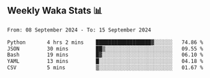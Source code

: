 ## Weekly Waka Stats 📊
<!--START_SECTION:waka-->

```txt
From: 08 September 2024 - To: 15 September 2024

Python       4 hrs 2 mins    ██████████████████▓░░░░░░   74.86 %
JSON         30 mins         ██▒░░░░░░░░░░░░░░░░░░░░░░   09.55 %
Bash         19 mins         █▓░░░░░░░░░░░░░░░░░░░░░░░   06.10 %
YAML         13 mins         █░░░░░░░░░░░░░░░░░░░░░░░░   04.18 %
CSV          5 mins          ▒░░░░░░░░░░░░░░░░░░░░░░░░   01.67 %
```

<!--END_SECTION:waka-->

<!--

Here are some ideas to get you started:

- 🔭 I’m currently working on (way to add branches committed on)
- 🌱 I’m currently learning Web Frameworks and Machine Learning! (Lisp, JS (react & angular), Python, and __)
- 💬 Ask me about ...
- 📫 How to reach me: 
- 😄 Pronouns: He/Him/His
- ⚡ Fun fact: ...

that-recsys-lab
-->
